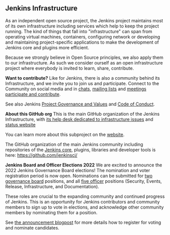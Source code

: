 ## Jenkins Infrastructure

As an independent open source project, the Jenkins project maintains most of its own infrastructure including services which help to keep the project running. The kind of things that fall into "infrastructure" can span from operating virtual machines, containers, configuring network or developing and maintaining project-specific applications to make the development of Jenkins core and plugins more efficient.

Because we strongly believe in Open Source principles, we also apply them to our infrastructure. As such we consider ourself as an open infrastructure project where everybody is invited to learn, share, contribute.

**Want to contribute?**
Like for Jenkins, there is also a community behind its Infrastructure, and we invite you to join us and participate.
Connect to the Community on social media and in [chats](https://www.jenkins.io/chat/#jenkins-infra/), [mailing lists](https://www.jenkins.io/mailing-lists/#infralists-jenkins-ci-org/) and [meetings](https://www.jenkins.io/projects/infrastructure/#meetings)
[participate and contribute](https://www.jenkins.io/projects/infrastructure/#contributing).

See also Jenkins [Project Governance and Values](https://www.jenkins.io/project/governance/) and [Code of Conduct](https://www.jenkins.io/project/conduct/).

**About this GitHub org**
This is the main GitHub organization of the Jenkins Infrastructure, with [its help desk dedicated to infrastructure issues](https://github.com/jenkins-infra/helpdesk) and [status website](https://status.jenkins.io/)

You can learn more about this subproject on the [website](https://www.jenkins.io/projects/infrastructure/).

The GitHub organization of the main Jenkins community including repositories of the [Jenkins core](https://github.com/jenkinsci/jenkins), plugins, libraries and developer tools is here:
https://github.com/jenkinsci/

**Jenkins Board and Officer Elections 2022**
We are excited to announce the 2022 Jenkins Governance Board elections! The nomination and voter registration period is now open. Nominations can be submitted for [two governance board](https://www.jenkins.io/project/board) positions, and all [five officer](https://www.jenkins.io/project/team-leads/) positions (Security, Events, Release, Infrastructure, and Documentation).

These roles are crucial to the expanding community and continued progress of Jenkins. This is an opportunity for Jenkins contributors and community members to sign up to vote in elections, and acknowledge other community members by nominating them for a position.

See [the announcement blogpost](https://www.jenkins.io/blog/2022/10/20/jenkins-election-announcement/) for more details how to register for voting and nominate candidates.
